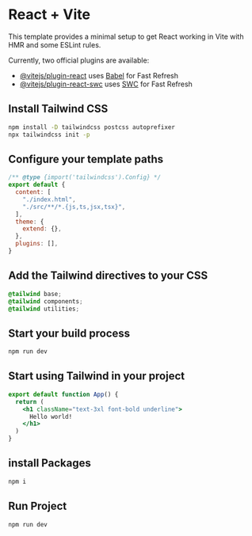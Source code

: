 # React + Vite

This template provides a minimal setup to get React working in Vite with HMR and some ESLint rules.

Currently, two official plugins are available:

- [@vitejs/plugin-react](https://github.com/vitejs/vite-plugin-react/blob/main/packages/plugin-react/README.md) uses [Babel](https://babeljs.io/) for Fast Refresh
- [@vitejs/plugin-react-swc](https://github.com/vitejs/vite-plugin-react-swc) uses [SWC](https://swc.rs/) for Fast Refresh

## Install Tailwind CSS
```bash
npm install -D tailwindcss postcss autoprefixer
npx tailwindcss init -p
```
## Configure your template paths

```js
/** @type {import('tailwindcss').Config} */
export default {
  content: [
    "./index.html",
    "./src/**/*.{js,ts,jsx,tsx}",
  ],
  theme: {
    extend: {},
  },
  plugins: [],
}
```
## Add the Tailwind directives to your CSS
```css
@tailwind base;
@tailwind components;
@tailwind utilities;
```
## Start your build process
```bash
npm run dev
```
## Start using Tailwind in your project
```jsx
export default function App() {
  return (
    <h1 className="text-3xl font-bold underline">
      Hello world!
    </h1>
  )
}
```
## install Packages

```bash
npm i
```
## Run Project
```bash
npm run dev
```